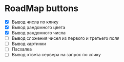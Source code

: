 # RoadMap buttons
-[x] Вывод числа по клику
-[x] Вывод рандомного цвета 
-[x] Вывод рандомного числа
-[ ] Вывод сложения чисел из первого и третьего поля
-[ ] Вывод картинки
-[ ] Пасхалка
-[ ] Вывод ответа сервера на запрос по клику
